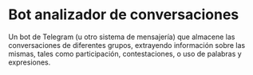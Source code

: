# Bot analizador de conversaciones

Un bot de Telegram (u otro sistema de mensajería) que almacene las conversaciones de diferentes grupos, extrayendo información sobre las mismas, tales como participación, contestaciones, o uso de palabras y expresiones.

